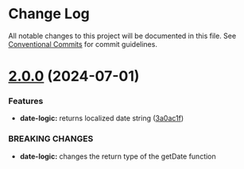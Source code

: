# Change Log

All notable changes to this project will be documented in this file.
See [Conventional Commits](https://conventionalcommits.org) for commit guidelines.

# [2.0.0](https://github.com/ccortes96/package-test/compare/@ccortes96/date-logic@1.0.1...@ccortes96/date-logic@2.0.0) (2024-07-01)


### Features

* **date-logic:** returns localized date string ([3a0ac1f](https://github.com/ccortes96/package-test/commit/3a0ac1f1e3cbf8bcaf2212f026f427ed3e91d374))


### BREAKING CHANGES

* **date-logic:** changes the return type of the getDate function
